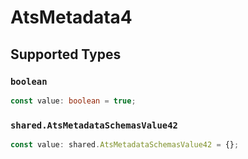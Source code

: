 # AtsMetadata4


## Supported Types

### `boolean`

```typescript
const value: boolean = true;
```

### `shared.AtsMetadataSchemasValue42`

```typescript
const value: shared.AtsMetadataSchemasValue42 = {};
```

